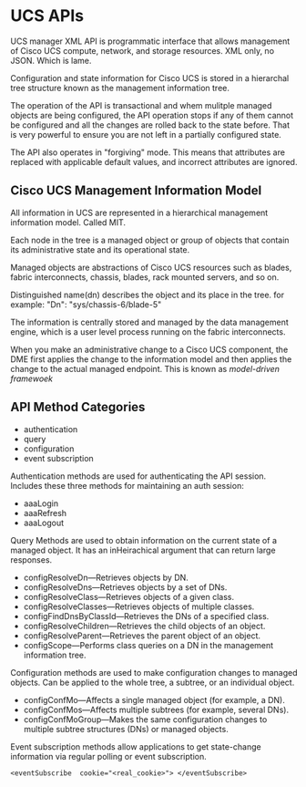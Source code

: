 # UCS APIs

UCS manager XML API is programmatic interface that allows management of Cisco UCS compute, network, and storage resources. XML only, no JSON. Which is lame. 

Configuration and state information for Cisco UCS is stored in a hierarchal tree structure known as the management information tree. 

The operation of the API is transactional and whem mulitple managed objects are being configured, the API operation stops if any of them cannot be configured and all the changes are rolled back to the state before. That is very powerful to ensure you are not left in a partially configured state. 

The API also operates in "forgiving" mode. This means that attributes are replaced with applicable default values, and incorrect attributes are ignored. 

## Cisco UCS Management Information Model

All information in UCS are represented in a hierarchical management information model. Called MIT. 

Each node in the tree is a managed object or group of objects that contain its administrative state and its operational state. 

Managed objects are abstractions of Cisco UCS resources such as blades, fabric interconnects, chassis, blades, rack mounted servers, and so on. 

Distinguished name(dn) describes the object and its place in the tree. for example:
"Dn": "sys/chassis-6/blade-5"

The information is centrally stored and managed by the data management engine, which is a user level process running on the fabric interconnects.

When you make an administrative change to a Cisco UCS component, the DME first applies the change to the information model and then applies the change to the actual managed endpoint. This is known as *model-driven framewoek*

## API Method Categories

- authentication
- query
- configuration
- event subscription

Authentication methods are used for authenticating the API session. Includes these three methods for maintaining an auth session:
- aaaLogin
- aaaRefresh
- aaaLogout

Query Methods are used to obtain information on the current state of a managed object. It has an inHeirachical argument that can return large responses.

- configResolveDn—Retrieves objects by DN.
- configResolveDns—Retrieves objects by a set of DNs.
- configResolveClass—Retrieves objects of a given class.
- configResolveClasses—Retrieves objects of multiple classes.
- configFindDnsByClassId—Retrieves the DNs of a specified class.
- configResolveChildren—Retrieves the child objects of an object.
- configResolveParent—Retrieves the parent object of an object.
- configScope—Performs class queries on a DN in the management information tree.

Configuration methods are used to make configuration changes to managed objects. Can be applied to the whole tree, a subtree, or an individual object.

- configConfMo—Affects a single managed object (for example, a DN).
- configConfMos—Affects multiple subtrees (for example, several DNs).
- configConfMoGroup—Makes the same configuration changes to multiple subtree structures (DNs) or managed objects.

Event subscription methods allow applications to get state-change information via regular polling or event subscription. 

`<eventSubscribe 
    cookie="<real_cookie>">
</eventSubscribe>`






